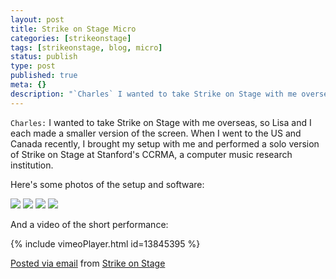 ```yaml
---
layout: post
title: Strike on Stage Micro
categories: [strikeonstage]
tags: [strikeonstage, blog, micro]
status: publish
type: post
published: true
meta: {}
description: "`Charles` I wanted to take Strike on Stage with me overseas, so Lisa and I each made a smaller version of the screen. When I went to the US and Canada"
---
```


`Charles:` I wanted to take Strike on Stage with me overseas, so Lisa and I each made a smaller version of the screen. When I went to the US and Canada recently, I brought my setup with me and performed a solo version of Strike on Stage at Stanford's CCRMA, a computer music research institution.

Here's some photos of the setup and software:  

![]({{site.baseurl}}/assets/posterous/strikeonstage/201008-New_screen_for_SOS_Micro.jpg)
![]({{site.baseurl}}/assets/posterous/strikeonstage/201008-One_IR_Light_System.jpg)
![]({{site.baseurl}}/assets/posterous/strikeonstage/201008-SOS_Micro_setup.jpg)
![]({{site.baseurl}}/assets/posterous/strikeonstage/201008-strikeonstagemicroscreenshot.jpg)


And a video of the short performance:

<!-- Strike on Stage Micro video: https://vimeo.com/13845395 -->

{% include vimeoPlayer.html id=13845395 %}
 
[Posted via email](http://posterous.com)  from 
[Strike on Stage](http://strikeonstage.posterous.com/strike-on-stage-micro)
